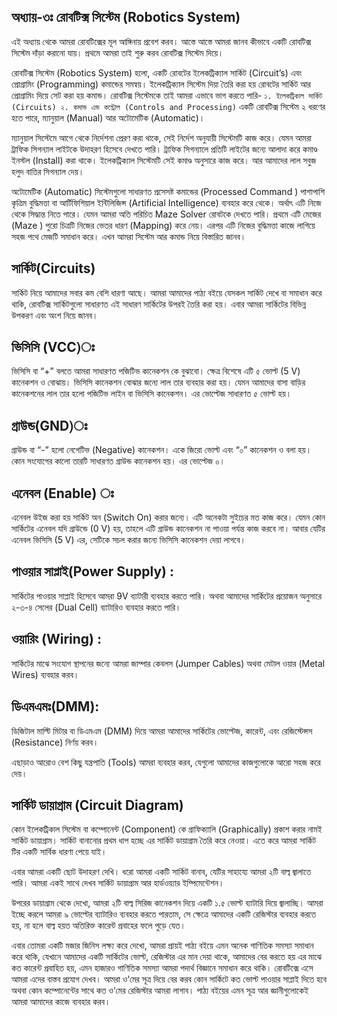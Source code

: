 
## অধ্যায়-৩ঃ রোবটিক্স সিস্টেম (Robotics System)

এই অধ্যায় থেকে আমরা রোবটিক্সের মূল আঙ্গিনায় প্রবেশ করব। আস্তে আস্তে আমরা জানব কীভাবে একটি রোবটিক্স সিস্টেম দাঁড়া করানো যায়।
প্রথমে আমরা তাই শুরু করব রোবটিক্স সিস্টেম দিয়ে।

রোবটিক্স সিস্টেম (Robotics System) হলো, একটি রোবটের ইলেকট্রিক্যাল সার্কিট (Circuit’s) এবং প্রোগ্রামিং (Programming) কমান্ডের সমন্বয়। ইলেকট্রিক্যাল সিস্টেম দিয়া তৈরি করা হয় রোবটের সার্কিট আর প্রোগ্রামিং দিয়ে সেট করা হয় কমান্ড। রোবটিক্স সিস্টেমকে তাই আমরা এভাবে ভাগ করতে পারি-
``
           ১. ইলেকট্রিকাল সার্কিট (Circuits)
           ২. কমান্ড এন্ড কন্ট্রোল (Controls and Processing)
``
একটি রোবটিক্স সিস্টেম ২ ধরণের হতে পারে, ম্যানুয়াল (Manual) আর অটোমেটিক (Automatic)।

ম্যানুয়াল সিস্টেমে আগে থেকে নির্দেশনা প্রেরণ করা থাকে, সেই নির্দেশ অনুযায়ী সিস্টেমটি কাজ করে। যেমন আমরা ট্রাফিক সিগন্যাল লাইটকে উদাহরণ হিসেবে দেখতে পারি। ট্রাফিক সিগন্যালে প্রতিটি লাইটের জন্যে আলাদা করে কমাণ্ড ইনস্টল (Install) করা থাকে। ইলেকট্রিক্যাল সিস্টেমটি সেই কমাণ্ড অনুসারে কাজ করে। আর আমাদের লাল সবুজ হলুদ বাতির সিগন্যাল দেয়।

অটোমেটিক (Automatic) সিস্টেমগুলো সাধারণত প্রসেসষ্ট কমান্ডের (Processed Command ) পাশাপাশি কৃত্রিম বুদ্ধিমত্তা বা আর্টিফিশিয়াল ইন্টিলিজিন্স (Artificial Intelligence) ব্যবহার করে থেকে। অর্থাৎ এটি নিজে থেকে সিদ্ধান্ত নিতে পারে। যেমন আমরা অতি পরিচিত Maze Solver রোবটকে দেখতে পারি। প্রথমে এটি মেজের (Maze ) পুরো চিত্রটি নিজের ভেতর ধারণ (Mapping) করে নেয়। এরপর এটি নিজের বুদ্ধিমত্তা কাজে লাগিয়ে সহজ পথে মেজটি সমাধান করে।
এখন আমরা সিস্টেম আর কমান্ড নিয়ে বিস্তারিত জানব।

## সার্কিট(Circuits)
সার্কিট নিয়ে আমাদের সবার কম বেশি ধারণা আছে। আমরা আমাদের পাঠ্য বইয়ে যেসকল সার্কিট দেখে বা সমাধান করে থাকি, রোবটিক্স সার্কিটগুলো সাধারণত এই সাধারণ সার্কিটের উপরই তৈরি করা হয়।
এবার আমরা সার্কিটের বিভিন্ন উপকরণ এবং অংশ নিয়ে জানব।

## ভিসিসি (VCC)ঃ  
ভিসিসি বা “+” বলতে আমরা সাধারণত পজিটিভ কানেকশন কে বুঝাবো। ক্ষেত্র বিশেষে এটি ৫ ভোল্ট (5 V) কানেকশন ও বোঝায়। ভিসিসি কানেকশন বোঝার জন্যে লাল তার ব্যবহার করা হয়। যেমন আমাদের বাসা বাড়ির কানেকশনের লাল তার হলো পজিটিভ লাইন বা ভিসিসি কানেকশন। এর ভোল্টেজ সাধারণত ৫ ভোল্ট হয়।  

## গ্রাউন্ড(GND)ঃ 
গ্রাউন্ড বা “-” হলো নেগেটিভ (Negative) কানেকশন। একে জিরো ভোল্ট এবং “০” কানেকশন ও বলা হয়। কোন সংযোগের কালো তারটি সাধারণত গ্রাউন্ড কানেকশন হয়। এর ভোল্টেজ ০।   

## এনেবল (Enable) ঃ 
এনেবল উইজ করা হয় সার্কিট অন (Switch On) করার জন্যে। এটি অনেকটা সুইচের মত কাজ করে। যেমন কোন সার্কিটের এনেবল যদি গ্রাউন্ডে (0 V) হয়, তাহলে এটি গ্রাউন্ড কানেকশন না পাওয়া পর্যন্ত কাজ করবে না। আবার যেটির এনেবল ভিসিসি (5 V) এর, সেটিকে সচল করার জন্যে ভিসিসি কানেকশন দেয়া লাগবে। 

## পাওয়ার সাপ্লাই(Power Supply) : 
সার্কিটের পাওয়ার সাপ্লাই হিসেবে আমরা 9V ব্যাটারী ব্যবহার করতে পারি। অথবা আমাদের সার্কিটের প্রয়োজন অনুসারে ২-৩-৪ সেলের (Dual Cell) ব্যাটারিও ব্যবহার করতে পারি।
  

## ওয়ারিং (Wiring) : 
সার্কিটের মাঝে সংযোগ স্থাপনের জন্যে আমরা জাম্পার কেবলস (Jumper Cables) অথবা মেটাল ওয়ার (Metal Wires) ব্যবহার করব।
 

## ডিএমএমঃ(DMM):   
ডিজিটাল মাল্টি মিটার বা ডিএমএম (DMM) দিয়ে আমরা আমাদের সার্কিটের ভোল্টেজ, কারেন্ট, এবং রেজিস্টেন্সস (Resistance) নির্ণয় করব।
 
এছাড়াও আরোও বেশ কিছু যন্ত্রপাতি (Tools) আমরা ব্যবহার করব, যেগুলো আমাদের কাজগুলোকে আরো সহজ করে দেয়।

## সার্কিট ডায়াগ্রাম (Circuit Diagram)
কোন ইলেকট্রিকাল সিস্টেম বা কম্পোনেন্ট (Component) কে গ্রাফিক্যালি (Graphically) প্রকাশ করার নামই সার্কিট ডায়াগ্রাম। সার্কিট বানানোর প্রথম ধাপ হচ্ছে এর সার্কিট ডায়াগ্রাম তৈরি করে নেওয়া। এতে করে আমরা সার্কিট টির একটি সার্বিক ধারণা পেয়ে যাই। 
 

এবার আমরা একটি ছোট উদাহরণ দেখি। ধরো আমরা একটি সার্কিট বানাব, যেটির সাহায্যে আমরা ২টি বাল্ব জ্বালাতে পারি। আমরা একই সাথে দেখব সার্কিট ডায়াগ্রাম আর হার্ডওয়্যার ইম্পিমেন্টেশন। 
 
উপরের ডায়াগ্রাম থেকে দেখো, আমরা ২টি বাল্ব সিরিজ কানেকশন দিয়ে একটি ১.৫ ভোল্ট ব্যাটারি দিয়ে জ্বালাচ্ছি। আমরা ইচ্ছে করলে আমরা ৯ ভোল্টের ব্যাটারিও ব্যবহার করতে পারতাম, সে ক্ষেত্রে আমাদের একটি রেজিস্টার ব্যবহার করতে হয়, না হলে বাল্ব হয়ত অতিরিক্ত কারেন্ট প্রবাহের ফলে পুড়ে যেত। 

এবার তোমরা একটি মজার জিনিস লক্ষ্য করে দেখো, আমরা প্রায়ই পাঠ্য বইয়ে এমন অনেক গাণিতিক সমস্যা সমাধান করে থাকি, যেখানে আমাদের একটি সার্কিটের ভোল্ট, রেজিস্টার এর মান দেয়া থাকে, আমাদের বের করতে হয় এর মাঝে কত কারেন্ট প্রবাহিত হয়, এমন হাজারও গাণিতিক সমস্যা আমরা পদার্থ বিজ্ঞানে সমাধান করে থাকি। রোবটিক্সে এসে আমরা এদের বাস্তব প্রযোগ দেখব। আমরা ও‘মের সূত্র দিয়ে বের করব কোন সার্কিটে কত ভোল্ট পাওয়ার সাপ্লাই দিতে হবে অথবা কোন কম্পোনেন্টের সাথে কত ও‘মের রেজিস্টার আমরা লাগাব। পাঠ্য বইয়ের এমন সূত্র আর জ্ঞানীগুলোকেই আমরা আমাদের কাজে ব্যবহার করব।  

